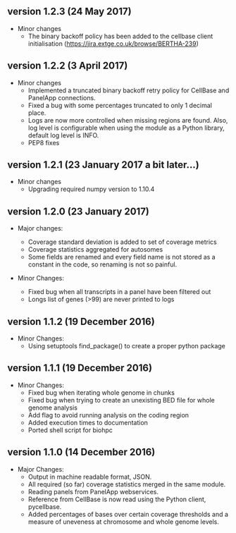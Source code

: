 version 1.2.3 (24 May 2017)
----------------------------

* Minor changes
    - The binary backoff policy has been added to the cellbase client initialisation (https://jira.extge.co.uk/browse/BERTHA-239)

version 1.2.2 (3 April 2017)
----------------------------

* Minor changes
    - Implemented a truncated binary backoff retry policy for CellBase and PanelApp connections.
    - Fixed a bug with some percentages truncated to only 1 decimal place.
    - Logs are now more controlled when missing regions are found. Also, log level is configurable when using the module as a Python library, default log level is INFO.
    - PEP8 fixes

version 1.2.1 (23 January 2017 a bit later...)
----------------------------

* Minor changes
    - Upgrading required numpy version to 1.10.4

version 1.2.0 (23 January 2017)
----------------------------

* Major changes:
    - Coverage standard deviation is added to set of coverage metrics
    - Coverage statistics aggregated for autosomes
    - Some fields are renamed and every field name is not stored as a constant in the code, so renaming is not so painful.

* Minor Changes:
    - Fixed bug when all transcripts in a panel have been filtered out
    - Longs list of genes (>99) are never printed to logs


version 1.1.2 (19 December 2016)
----------------------------

* Minor Changes:
    - Using setuptools find_package() to create a proper python package



version 1.1.1 (19 December 2016)
----------------------------

* Minor Changes:
    - Fixed bug when iterating whole genome in chunks
    - Fixed bug when trying to create an unexisting BED file for whole genome analysis
    - Add flag to avoid running analysis on the coding region
    - Added execution times to documentation
    - Ported shell script for biohpc


version 1.1.0 (14 December 2016)
----------------------------

* Major Changes:
    - Output in machine readable format, JSON.
    - All required (so far) coverage statistics merged in the same module.
    - Reading panels from PanelApp webservices.
    - Reference from CellBase is now read using the Python client, pycellbase.
    - Added percentages of bases over certain coverage thresholds and a measure of uneveness at chromosome and whole genome levels.
